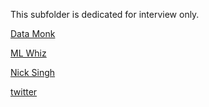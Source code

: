 This subfolder is dedicated for interview only.

[Data Monk](http://datamonk.com/)

[ML Whiz](https://mlwhiz.com/)

[Nick Singh](https://www.nicksingh.com/)

[twitter](https://huyenchip.com/ml-interviews-book/)
